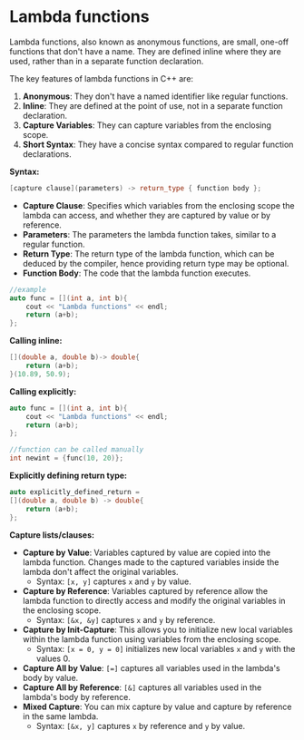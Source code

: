 # Lambda functions

Lambda functions, also known as anonymous functions, are small, one-off functions that don't have a name. They are defined inline where they are used, rather than in a separate function declaration.

The key features of lambda functions in C++ are:

1. **Anonymous**: They don't have a named identifier like regular functions.
2. **Inline**: They are defined at the point of use, not in a separate function declaration.
3. **Capture Variables**: They can capture variables from the enclosing scope.
4. **Short Syntax**: They have a concise syntax compared to regular function declarations.

**Syntax:**

```cpp
[capture clause](parameters) -> return_type { function body };
```

- **Capture Clause**: Specifies which variables from the enclosing scope the lambda can access, and whether they are captured by value or by reference.
- **Parameters**: The parameters the lambda function takes, similar to a regular function.
- **Return Type**: The return type of the lambda function, which can be deduced by the compiler, hence providing return type may be optional.
- **Function Body**: The code that the lambda function executes.

```cpp
//example
auto func = [](int a, int b){
    cout << "Lambda functions" << endl;
    return (a+b);
};
```

**Calling inline:**

```cpp
[](double a, double b)-> double{
    return (a+b);
}(10.89, 50.9);
```

**Calling explicitly:**

```cpp
auto func = [](int a, int b){
    cout << "Lambda functions" << endl;
    return (a+b);
}; 

//function can be called manually
int newint = {func(10, 20)};
```

**Explicitly defining return type:**

```cpp
auto explicitly_defined_return = 
[](double a, double b) -> double{
    return (a+b);
};
```

**Capture lists/clauses:** 

- **Capture by Value**: Variables captured by value are copied into the lambda function. Changes made to the captured variables inside the lambda don't affect the original variables.
    - Syntax: `[x, y]` captures `x` and `y` by value.
- **Capture by Reference**:
Variables captured by reference allow the lambda function to directly access and modify the original variables in the enclosing scope.
    - Syntax: `[&x, &y]` captures `x` and `y` by reference.
- **Capture by Init-Capture**: This allows you to initialize new local variables within the lambda function using variables from the enclosing scope.
    - Syntax: `[x = 0, y = 0]` initializes new local variables `x` and `y` with the values 0.
- **Capture All by Value**: `[=]` captures all variables used in the lambda's body by value.
- **Capture All by Reference**: `[&]` captures all variables used in the lambda's body by reference.
- **Mixed Capture**: You can mix capture by value and capture by reference in the same lambda.
    - Syntax: `[&x, y]` captures `x` by reference and `y` by value.